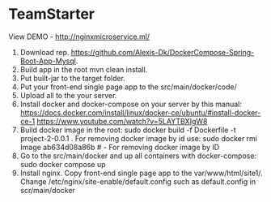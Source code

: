 # TeamStarter
View DEMO - http://nginxmicroservice.ml/

1. Download rep. https://github.com/Alexis-Dk/DockerCompose-Spring-Boot-App-Mysql.
2. Build app in the root mvn clean install.
3. Put built-jar to the target folder.
4. Put your front-end single page app to the src/main/docker/code/ 
5. Upload all to the your server.
6. Install docker and docker-compose on your server by this manual:
    https://docs.docker.com/install/linux/docker-ce/ubuntu/#install-docker-ce-1
    https://www.youtube.com/watch?v=5LAYTBXIgW8
7. Build docker image in the root:
    sudo docker build -f Dockerfile -t project-2-0.0.1 .
For removing docker image by id use:
    sudo docker rmi Image ab634d08a86b # - For removing docker image by ID 
8. Go to the src/main/docker and up all containers with docker-compose:
   sudo docker compose up
9. Install nginx. Copy front-end single page app to the var/www/html/site1/.
   Change /etc/nginx/site-enable/default.config such as default.config in scr/main/docker
